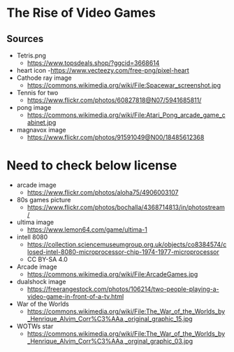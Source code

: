 # The Rise of Video Games

## Sources
- Tetris.png
    - https://www.topsdeals.shop/?ggcid=3668614
- heart icon
    -https://www.vecteezy.com/free-png/pixel-heart
- Cathode ray image 
    - https://commons.wikimedia.org/wiki/File:Spacewar_screenshot.jpg
- Tennis for two 
    - https://www.flickr.com/photos/60827818@N07/5941685811/
- pong image
    - https://commons.wikimedia.org/wiki/File:Atari_Pong_arcade_game_cabinet.jpg
- magnavox image 
    - https://www.flickr.com/photos/91591049@N00/18485612368

# Need to check below license 
- arcade image 
    - https://www.flickr.com/photos/aloha75/4906003107
- 80s games picture 
    - https://www.flickr.com/photos/bochalla/4368714813/in/photostream/
- ultima image 
    - https://www.lemon64.com/game/ultima-1
- intell 8080
    - https://collection.sciencemuseumgroup.org.uk/objects/co8384574/closed-intel-8080-microprocessor-chip-1974-1977-microprocessor
    - CC BY-SA 4.0
- Arcade image 
    - https://commons.wikimedia.org/wiki/File:ArcadeGames.jpg
- dualshock image 
    - https://freerangestock.com/photos/106214/two-people-playing-a-video-game-in-front-of-a-tv.html
- War of the Worlds 
    - https://commons.wikimedia.org/wiki/File:The_War_of_the_Worlds_by_Henrique_Alvim_Corr%C3%AAa,_original_graphic_15.jpg
- WOTWs star
    - https://commons.wikimedia.org/wiki/File:The_War_of_the_Worlds_by_Henrique_Alvim_Corr%C3%AAa,_orginal_graphic_03.jpg